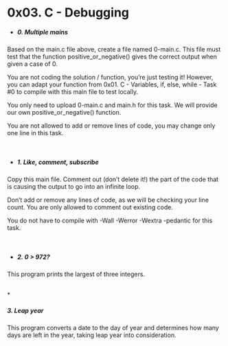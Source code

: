 # 0x03. C - Debugging

* <h5> 0. Multiple mains</5>

<p> Based on the main.c file above, create a file named 0-main.c. This file must test that the function positive_or_negative() gives the correct output when given a case of 0.



You are not coding the solution / function, you’re just testing it! However, you can adapt your function from 0x01. C - Variables, if, else, while - Task #0 to compile with this main file to test locally.



You only need to upload 0-main.c and main.h for this task. We will provide our own positive_or_negative() function.

You are not allowed to add or remove lines of code, you may change only one line in this task. </p>
<br>
* <h5> 1. Like, comment, subscribe </h5>

<p> Copy this main file. Comment out (don’t delete it!) the part of the code that is causing the output to go into an infinite loop.



Don’t add or remove any lines of code, as we will be checking your line count. You are only allowed to comment out existing code.

You do not have to compile with -Wall -Werror -Wextra -pedantic for this task. </p>
<br>
* <h5> 2. 0 > 972? </h5>

<p> This program prints the largest of three integers. </p>
<br>
* <h5> 3. Leap year </h5>

<p> This program converts a date to the day of year and determines how many days are left in the year, taking leap year into consideration.  </p>
